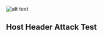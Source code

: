 ![alt text](http://uupload.ir/files/4mhd_websecurity-hostheader.png "WEBSecurity")
## Host Header Attack Test
###
